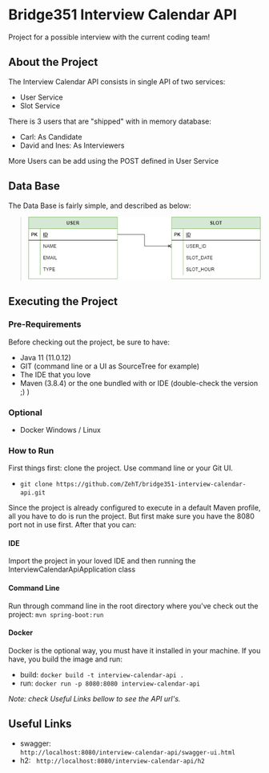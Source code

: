 # Bridge351 Interview Calendar API
Project for a possible interview with the current coding team!

## About the Project
The Interview Calendar API consists in single API of two services:
- User Service
- Slot Service

There is 3 users that are "shipped" with in memory database:
- Carl: As Candidate
- David and Ines: As Interviewers

More Users can be add using the POST defined in User Service

## Data Base
The Data Base is fairly simple, and described as below:
> ![DB Structure](https://github.com/ZehT/bridge351-interview-calendar-api/blob/main/src/main/resources/db/db_structure.png?raw=true)

## Executing the Project
### Pre-Requirements
Before checking out the project, be sure to have:
- Java 11 (11.0.12)
- GIT (command line or a UI as SourceTree for example)
- The IDE that you love
- Maven (3.8.4) or the one bundled with or IDE (double-check the version ;) )

### Optional
- Docker Windows / Linux

### How to Run
First things first: clone the project. Use command line or your Git UI.
- ```git clone https://github.com/ZehT/bridge351-interview-calendar-api.git ```

Since the project is already configured to execute in a default Maven profile, all you have to do is run the project. But first make sure you have the 8080 port not in use first. After that you can:

#### IDE
Import the project in your loved IDE and then running the InterviewCalendarApiApplication class

#### Command Line
Run through command line in the root directory where you've check out the project: ``` mvn spring-boot:run ```

#### Docker
Docker is the optional way, you must have it installed in your machine. If you have, you build the image and run:

- build: ```docker build -t interview-calendar-api .```
- run: ```docker run -p 8080:8080 interview-calendar-api```  
 
_Note: check Useful Links bellow to see the API url's._

## Useful Links
- swagger: <code> http://localhost:8080/interview-calendar-api/swagger-ui.html </code>
- h2: <code> http://localhost:8080/interview-calendar-api/h2 </code>
